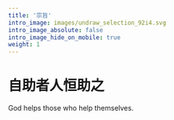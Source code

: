 ```yaml
---
title: '宗旨'
intro_image: images/undraw_selection_92i4.svg
intro_image_absolute: false
intro_image_hide_on_mobile: true
weight: 1
---
```


# 自助者人恒助之

God helps those who help themselves.
